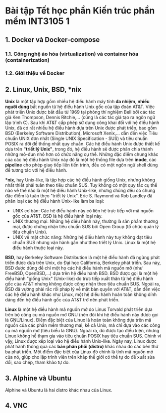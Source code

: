 # Bài tập Tết học phần Kiến trúc phần mềm INT3105 1
## 1. Docker và Docker-compose
### 1.1. Công nghệ ảo hóa (virtualization) và container hóa (containerization)
### 1.2. Giới thiệu về Docker
## 2. Linux, Unix, BSD, *nix
**Unix** là một tập hợp gồm nhiều hệ điều hành máy tính **đa nhiệm**, **nhiều người dùng** bắt nguồn từ hệ điều hành Unix gốc của tập đoàn AT&T. Việc phát triển Unix được bắt đầu từ 1969 tại phòng thí nghiệm Bell bởi các tác giả Ken Thompson, Dennis Ritchie,... (cũng là các tác giả tạo ra ngôn ngữ lập trình C).
Sau khi AT&T cấp phép sử dụng công khai đối với hệ điều hành Unix, đã có rất nhiều hệ điều hành dựa trên Unix được phát triển, bao gồm BSD (Berkeley Software Distribution), Microsoft Xenix,... dẫn đến việc Tiêu chuẩn UNIX đơn nhất (Single UNIX Specification - SUS) và tiêu chuẩn POSIX ra đời để thống nhất quy chuẩn.
Các hệ điều hành Unix được thiết kế dựa trên **"triết lý Unix"**, trong đó, hệ điều hành sẽ được phân chia thành những mô-đun nhỏ hơn có chức năng cụ thể. Những đặc điểm chung khác của các hệ điều hành Unix này đó là một hệ thống file dựa trên **inode**, các **pipeline** cho phép giao tiếp liên tiến trình, đều có một ngôn ngữ shell dùng để tương tác với hệ điều hành.

**\*nix**, hay Unix-like, là tập hợp các hệ điều hành giống Unix, nhưng không nhất thiết phải tuân theo tiêu chuẩn SUS. Tuy không có một quy tắc cụ thể nào về thế nào là một hệ điều hành Unix-like, nhưng chúng đều có chung đặc điểm là tuân theo "triết lý Unix". Eric S. Raymond và Rob Landley đã phân loại các hệ điều hành Unix-like làm ba loại:
* UNIX cơ bản: Các hệ điều hành này có liên hệ trực tiếp với mã nguồn gốc của AT&T. BSD là hệ điều hành loại này.
* UNIX thương mại: Những hệ điều hành này, thường là sản phẩm thương mại, được chứng nhận tiêu chuẩn SUS bởi Open Group (tổ chức quản lý tiêu chuẩn Unix).
* UNIX về mặt chức năng: Những hệ điều hành này tuy không đạt tiêu chuẩn SUS nhưng vận hành gần như theo triết lý Unix. Linux là một hệ điều hành thuộc loại này. 

**BSD**, hay Berkeley Software Distribution là một hệ điều hành đã ngừng phát triển được dựa trên Unix, do Đại học California, Berkeley phát triển. Sau này, BSD được dùng để chỉ một họ các hệ điều hành mã nguồn mở (như FreeBSD, OpenBSD,...) dựa trên hệ điều hành BSD. BSD được gọi là một hệ điều hành "giống Unix" (Unix-like) do trực tiếp xuất thân từ hệ điều hành gốc của AT&T nhưng không được công nhận theo tiêu chuẩn SUS. Ngoài ra, BSD đã vướng phải rắc rối pháp lý về mặt bản quyền với AT&T, dẫn đến việc các hệ điều hành khác như Linux, một hệ điều hành hoàn toàn không dính dáng đến hệ điều hành gốc của AT&T trở nên phát triển.

**Linux** là một hệ điều hành mã nguồn mở do Linus Torvald phát triển dựa trên bộ công cụ mã nguồn mở GNU (nên đôi khi hệ điều hành này được gọi là GNU/Linux). Điểm đặc biệt của Linux là hoàn toàn không dựa trên mã nguồn của các phần mềm thương mại, kể cả Unix, mà chỉ dựa vào các công cụ mã nguồn mở (tiêu biểu là GNU). Ngoài ra, dù được tạo điều kiện, nhưng Linux không hề tham gia vào tiêu chuẩn POSIX hay tiêu chuẩn SUS. Chính vì vậy, Linux được xếp loại vào hệ điều hành Unix-like. Ngày nay, Linux được phát hành thông qua các **bản phân phối (distro)** khác nhau do các bên thứ ba phát triển. Một điểm đặc biệt của Linux đó chính là tính mã nguồn mở của nó, giúp cho lập trình viên trên khắp thế giới có thể tự do đề xuất sửa đổi, sao chép, tham khảo tự do.

## 3. Alphine và Ubuntu
Alphine và Ubuntu là hai distro khác nhau của Linux.
## 4. VNC
  
